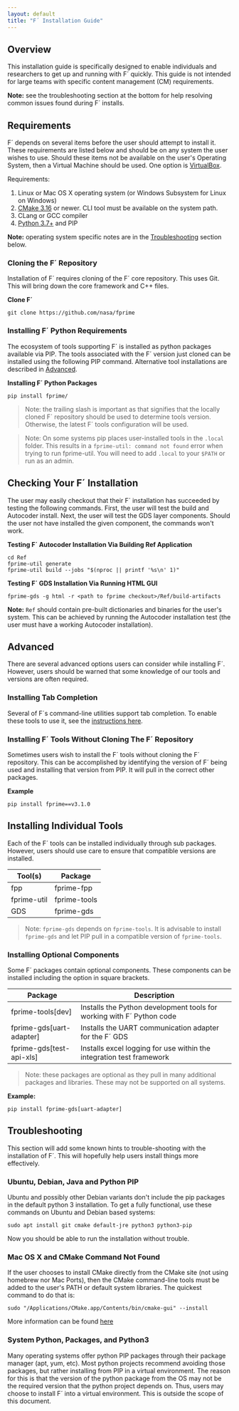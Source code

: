 ```yaml
---
layout: default
title: "F´ Installation Guide"
---
```


## Overview
This installation guide is specifically designed to enable individuals and researchers to get up and
running with F´ quickly. This guide is not intended for large teams with specific content
management (CM) requirements.

**Note:** see the troubleshooting section at the bottom for help resolving common issues found during F´ installs.

## Requirements

F´ depends on several items before the user should attempt to install it. These requirements are
listed below and should be on any system the user wishes to use. Should these items not be
available on the user's Operating System, then a Virtual Machine should be used. One option is
[VirtualBox](https://www.virtualbox.org/).

Requirements:

1. Linux or Mac OS X operating system (or Windows Subsystem for Linux on Windows)
2. [CMake 3.16](https://cmake.org/download/) or newer. CLI tool must be available on the system path.
3. CLang or GCC compiler
4. [Python 3.7+](https://www.python.org/downloads/) and PIP

**Note:** operating system specific notes are in the [Troubleshooting](#Troubleshooting) section below.

### Cloning the F´ Repository

Installation of F´ requires cloning of the F´ core repository. This uses Git. This will bring
down the core framework and C++ files.

**Clone F´**

```
git clone https://github.com/nasa/fprime
```

### Installing F´ Python Requirements

The ecosystem of tools supporting F´ is installed as python packages available via PIP. The tools
associated with the F´ version just cloned can be installed using the following PIP command. Alternative
tool installations are described in [Advanced](#Advanced).

**Installing F´ Python Packages**

```
pip install fprime/
```

> Note: the trailing slash is important as that signifies that the locally cloned F´ repository should be
used to determine tools version. Otherwise, the latest F´ tools configuration will be used.

> Note: On some systems pip places user-installed tools in the `.local` folder.
This results in a `fprime-util: command not found` error when trying to run
fprime-util. You will need to add `.local` to your `$PATH` or run as an admin.

## Checking Your F´ Installation

The user may easily checkout that their F´ installation has succeeded by testing the following
commands. First, the user will test the build and Autocoder install. Next, the user will test the GDS
layer components. Should the user not have installed the given component, the commands won't work.

**Testing F´ Autocoder Installation Via Building Ref Application**

```
cd Ref
fprime-util generate
fprime-util build --jobs "$(nproc || printf '%s\n' 1)"
```

**Testing F´ GDS Installation Via Running HTML GUI**

```
fprime-gds -g html -r <path to fprime checkout>/Ref/build-artifacts
```

**Note:** `Ref` should contain pre-built dictionaries and binaries for the user's system. This can
be achieved by running the Autocoder installation test (the user must have a working Autocoder
installation).

## Advanced

There are several advanced options users can consider while installing F´. However, users should be warned that some
knowledge of our tools and versions are often required.


### Installing Tab Completion

Several of F´s command-line utilities support tab completion. To enable these tools to use it, see the
[instructions here](UsersGuide/user/autocomplete.md).


### Installing F´ Tools Without Cloning The F´ Repository

Sometimes users wish to install the F´ tools without cloning the F´ repository.  This can be accomplished by identifying
the version of F´ being used and installing that version from PIP.  It will pull in the correct other packages.

**Example**
```
pip install fprime==v3.1.0
```

## Installing Individual Tools

Each of the F´ tools can be installed individually through sub packages. However, users should use care to ensure that
compatible versions are installed.

| Tool(s)     | Package      |
|-------------|--------------|
| fpp         | fprime-fpp   |
| fprime-util | fprime-tools |
| GDS         | fprime-gds   |

> Note: `fprime-gds` depends on `fprime-tools`. It is advisable to install `fprime-gds` and let PIP pull in a compatible
version of `fprime-tools`.

### Installing Optional Components

Some F´ packages contain optional components. These components can be installed including the option in square brackets.

| Package                  | Description |
|--------------------------|-------------|
| fprime-tools[dev]        | Installs the Python development tools for working with F´ Python code |
| fprime-gds[uart-adapter] | Installs the UART communication adapter for the F´ GDS |
| fprime-gds[test-api-xls] | Installs excel logging for use within the integration test framework |


> Note: these packages are optional as they pull in many additional packages and libraries. These may not be supported
on all systems.

**Example:**
```
pip install fprime-gds[uart-adapter]
```


## Troubleshooting

This section will add some known hints to trouble-shooting with the installation of F´. This will hopefully help users
install things more effectively.

### Ubuntu, Debian, Java and Python PIP

Ubuntu and possibly other Debian variants don't include the pip packages in the default python 3 installation. To get a
fully functional, use these commands on Ubuntu and Debian based systems:

```
sudo apt install git cmake default-jre python3 python3-pip
```

Now you should be able to run the installation without trouble.

### Mac OS X and CMake Command Not Found

If the user chooses to install CMake directly from the CMake site (not using homebrew nor Mac Ports), then the CMake
command-line tools must be added to the user's PATH or default system libraries. The quickest command to do that is:

```
sudo "/Applications/CMake.app/Contents/bin/cmake-gui" --install
```

More information can be found [here](https://stackoverflow.com/questions/30668601/installing-cmake-command-line-tools-on-a-mac)

### System Python, Packages, and Python3

Many operating systems offer python PIP packages through their package manager (apt, yum, etc). Most python projects
recommend avoiding those packages, but rather installing from PIP in a virtual environment. The reason for this is that
the version of the python package from the OS may not be the required version that the python project depends on. Thus,
users may choose to install F´ into a virtual environment. This is outside the scope of this document.
